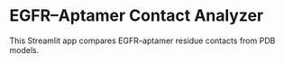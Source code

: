 # EGFR–Aptamer Contact Analyzer

This Streamlit app compares EGFR–aptamer residue contacts from PDB models.
